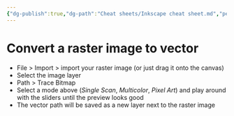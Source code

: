 ```yaml
---
{"dg-publish":true,"dg-path":"Cheat sheets/Inkscape cheat sheet.md","permalink":"/cheat-sheets/inkscape-cheat-sheet/"}
---
```



# Convert a raster image to vector

- File > Import > import your raster image (or just drag it onto the canvas)
- Select the image layer
- Path > Trace Bitmap
- Select a mode above (*Single Scan*, *Multicolor*, *Pixel Art*) and play around with the sliders until the preview looks good
- The vector path will be saved as a new layer next to the raster image
